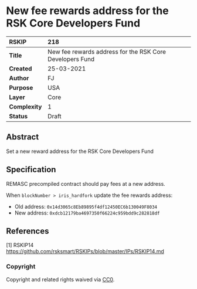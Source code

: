 # New fee rewards address for the RSK Core Developers Fund

|RSKIP          |218           |
| :------------ |:-------------|
|**Title**      |New fee rewards address for the RSK Core Developers Fund |
|**Created**    |25-03-2021 |
|**Author**     |FJ |
|**Purpose**    |USA |
|**Layer**      |Core |
|**Complexity** |1 |
|**Status**     |Draft |

## Abstract

Set a new reward address for the RSK Core Developers Fund

## Specification

REMASC precompiled contract should pay fees at a new address.

When `blockNumber > iris_hardfork` update the fee rewards address:
- Old address: `0x14d3065c8Eb89895f4df12450EC6b130049F8034`
- New address: `0xdcb12179ba4697350f66224c959bdd9c282818df`

## References

[1] RSKIP14 https://github.com/rsksmart/RSKIPs/blob/master/IPs/RSKIP14.md

### Copyright

Copyright and related rights waived via [CC0](https://creativecommons.org/publicdomain/zero/1.0/).
